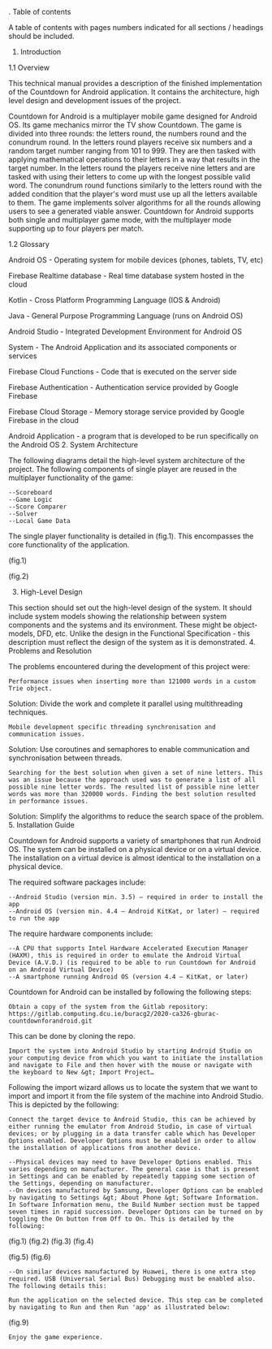  . Table of contents

A table of contents with pages numbers indicated for all sections / headings should be included.
1. Introduction

1.1 Overview

This technical manual provides a description of the finished implementation of the Countdown for Android application. It contains the architecture, high level design and development issues of the project.

Countdown for Android is a multiplayer mobile game designed for Android OS. Its game mechanics mirror the TV show Countdown. The game is divided into three rounds: the letters round, the numbers round and the conundrum round. In the letters round players receive six numbers and a random target number ranging from 101 to 999. They are then tasked with applying mathematical operations to their letters in a way that results in the target number. In the letters round the players receive nine letters and are tasked with using their letters to come up with the longest possible valid word. The conundrum round functions similarly to the letters round with the added condition that the player's word must use up all the letters available to them. The game implements solver algorithms for all the rounds allowing users to see a generated viable answer. Countdown for Android supports both single and multiplayer game mode, with the multiplayer mode supporting up to four players per match.

1.2 Glossary

Android OS - Operating system for mobile devices (phones, tablets, TV, etc)

Firebase Realtime database - Real time database system hosted in the cloud

Kotlin - Cross Platform Programming Language (IOS & Android)

Java - General Purpose Programming Language (runs on Android OS)

Android Studio - Integrated Development Environment for Android OS

System - The Android Application and its associated components or services

Firebase Cloud Functions - Code that is executed on the server side

Firebase Authentication - Authentication service provided by Google Firebase

Firebase Cloud Storage - Memory storage service provided by Google Firebase in the cloud

Android Application - a program that is developed to be run specifically on the Android OS
2. System Architecture

The following diagrams detail the high-level system architecture of the project. The following components of single player are reused in the multiplayer functionality of the game:

    --Scoreboard
    --Game Logic
    --Score Comparer
    --Solver
    --Local Game Data

The single player functionality is detailed in (fig.1). This encompasses the core functionality of the application.

(fig.1)

(fig.2)

3. High-Level Design

This section should set out the high-level design of the system. It should include system models showing the relationship between system components and the systems and its environment. These might be object-models, DFD, etc. Unlike the design in the Functional Specification - this description must reflect the design of the system as it is demonstrated.
4. Problems and Resolution

The problems encountered during the development of this project were:

    Performance issues when inserting more than 121000 words in a custom Trie object.

Solution: Divide the work and complete it parallel using multithreading techniques.

    Mobile development specific threading synchronisation and communication issues.

Solution: Use coroutines and semaphores to enable communication and synchronisation between threads.

    Searching for the best solution when given a set of nine letters. This was an issue because the approach used was to generate a list of all possible nine letter words. The resulted list of possible nine letter words was more than 320000 words. Finding the best solution resulted in performance issues.

Solution: Simplify the algorithms to reduce the search space of the problem.
5. Installation Guide

Countdown for Android supports a variety of smartphones that run Android OS. The system can be installed on a physical device or on a virtual device. The installation on a virtual device is almost identical to the installation on a physical device.

The required software packages include:

    --Android Studio (version min. 3.5) – required in order to install the app
    --Android OS (version min. 4.4 – Android KitKat, or later) – required to run the app

The require hardware components include:

    --A CPU that supports Intel Hardware Accelerated Execution Manager (HAXM), this is required in order to emulate the Android Virtual Device (A.V.D.) (is required to be able to run Countdown for Android on an Android Virtual Device)
    --A smartphone running Android OS (version 4.4 – KitKat, or later)

Countdown for Android can be installed by following the following steps:

    Obtain a copy of the system from the Gitlab repository: https://gitlab.computing.dcu.ie/buracg2/2020-ca326-gburac-countdownforandroid.git

This can be done by cloning the repo.

    Import the system into Android Studio by starting Android Studio on your computing device from which you want to initiate the installation and navigate to File and then hover with the mouse or navigate with the keyboard to New &gt; Import Project…

Following the import wizard allows us to locate the system that we want to import and import it from the file system of the machine into Android Studio. This is depicted by the following:

    Connect the target device to Android Studio, this can be achieved by either running the emulator from Android Studio, in case of virtual devices; or by plugging in a data transfer cable which has Developer Options enabled. Developer Options must be enabled in order to allow the installation of applications from another device.

    --Physical devices may need to have Developer Options enabled. This varies depending on manufacturer. The general case is that is present in Settings and can be enabled by repeatedly tapping some section of the Settings, depending on manufacturer.
    --On devices manufactured by Samsung, Developer Options can be enabled by navigating to Settings &gt; About Phone &gt; Software Information. In Software Information menu, the Build Number section must be tapped seven times in rapid succession. Developer Options can be turned on by toggling the On button from Off to On. This is detailed by the following:

(fig.1) (fig.2) (fig.3) (fig.4)

(fig.5) (fig.6)

    --On similar devices manufactured by Huawei, there is one extra step required. USB (Universal Serial Bus) Debugging must be enabled also. The following details this:

    Run the application on the selected device. This step can be completed by navigating to Run and then Run 'app' as illustrated below:

(fig.9)

    Enjoy the game experience.


